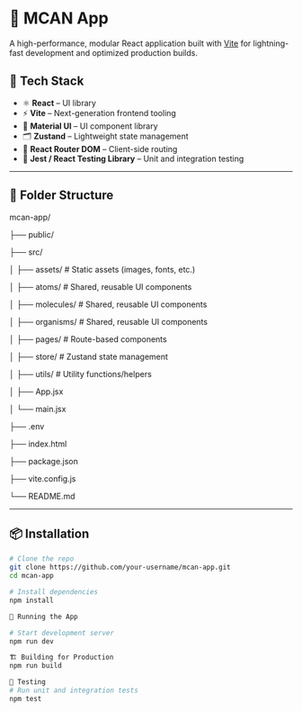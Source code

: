 # 📱 MCAN App

A high-performance, modular React application built with [Vite](https://vitejs.dev/) for lightning-fast development and optimized production builds.

## 🚀 Tech Stack

- ⚛️ **React** – UI library
- ⚡ **Vite** – Next-generation frontend tooling
- 🎨 **Material UI** – UI component library
- 🗂️ **Zustand** – Lightweight state management
- 🔁 **React Router DOM** – Client-side routing
- 🧪 **Jest / React Testing Library** – Unit and integration testing

---

## 📂 Folder Structure

mcan-app/

├── public/

├── src/

│ ├── assets/ # Static assets (images, fonts, etc.)

│ ├── atoms/ # Shared, reusable UI components

│ ├── molecules/ # Shared, reusable UI components

│ ├── organisms/ # Shared, reusable UI components

│ ├── pages/ # Route-based components

│ ├── store/ # Zustand state management

│ ├── utils/ # Utility functions/helpers

│ ├── App.jsx

│ └── main.jsx

├── .env

├── index.html

├── package.json

├── vite.config.js

└── README.md


---

## 📦 Installation

```bash
# Clone the repo
git clone https://github.com/your-username/mcan-app.git
cd mcan-app

# Install dependencies
npm install

🧪 Running the App

# Start development server
npm run dev

🏗️ Building for Production
npm run build

🧪 Testing
# Run unit and integration tests
npm test

